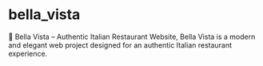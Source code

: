 # bella_vista
🍝 Bella Vista – Authentic Italian Restaurant Website, Bella Vista is a modern and elegant web project designed for an authentic Italian restaurant experience.
